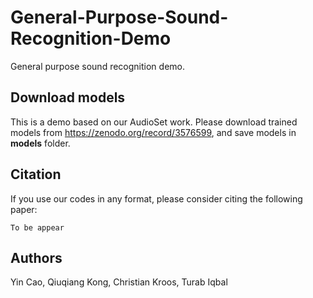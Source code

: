# General-Purpose-Sound-Recognition-Demo
General purpose sound recognition demo.

## Download models
This is a demo based on our AudioSet work. Please download trained models from https://zenodo.org/record/3576599, and save models in **models** folder.

## Citation
If you use our codes in any format, please consider citing the following paper:

```
To be appear
```

## Authors
Yin Cao, Qiuqiang Kong, Christian Kroos, Turab Iqbal
